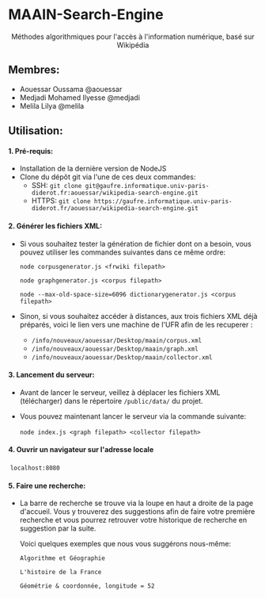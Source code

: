 # MAAIN-Search-Engine
<div style="text-align:center">Méthodes algorithmiques pour l'accès à l'information numérique, basé sur Wikipédia</div>

## Membres:
-	Aouessar Oussama @aouessar
-	Medjadi Mohamed Ilyesse @medjadi
-	Melila Lilya @melila



## Utilisation:

#### 1. Pré-requis:

- Installation de la dernière version de NodeJS
- Clone du dépôt git via l'une de ces deux commandes: 
  - SSH: `git clone git@gaufre.informatique.univ-paris-diderot.fr:aouessar/wikipedia-search-engine.git`
  - HTTPS: `git clone https://gaufre.informatique.univ-paris-diderot.fr/aouessar/wikipedia-search-engine.git`

#### 2. Générer les fichiers XML:

- Si vous souhaitez tester la génération de fichier dont on a besoin, vous pouvez utiliser les commandes suivantes dans ce même ordre:

  `node corpusgenerator.js <frwiki filepath>`

  `node graphgenerator.js <corpus filepath>`

  `node --max-old-space-size=6096 dictionarygenerator.js <corpus filepath>`

- Sinon, si vous souhaitez accéder à distances, aux trois fichiers XML déjà préparés, voici le lien vers une machine de l'UFR afin de les recuperer :
  - `/info/nouveaux/aouessar/Desktop/maain/corpus.xml`
  - `/info/nouveaux/aouessar/Desktop/maain/graph.xml`
  - `/info/nouveaux/aouessar/Desktop/maain/collector.xml`

#### 3. Lancement du serveur:

- Avant de lancer le serveur, veillez à déplacer les fichiers XML (télécharger) dans le répertoire `/public/data/` du projet.

- Vous pouvez maintenant lancer le serveur via la commande suivante:

  ​	`node index.js <graph filepath> <collector filepath>`

#### 4. Ouvrir un navigateur sur l'adresse locale

​	`localhost:8080`

#### 5. Faire une recherche:

- La barre de recherche se trouve via la loupe en haut a droite de la page d'accueil. Vous y trouverez des suggestions afin de faire votre première recherche et vous pourrez retrouver votre historique de recherche en suggestion par la suite.

  Voici quelques exemples que nous vous suggérons nous-même:

  `Algorithme et Géographie`

  `L'histoire de la France`

  `Géométrie & coordonnée, longitude = 52`